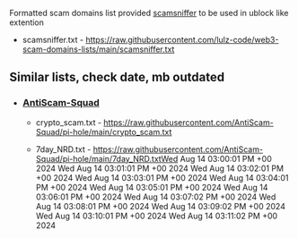 Formatted scam domains list provided [scamsniffer](https://github.com/scamsniffer/scam-database) to be used in ublock like extention
- scamsniffer.txt - https://raw.githubusercontent.com/lulz-code/web3-scam-domains-lists/main/scamsniffer.txt


## Similar lists, check date, mb outdated
- ### [AntiScam-Squad](https://github.com/AntiScam-Squad/pi-hole)
    - crypto_scam.txt - https://raw.githubusercontent.com/AntiScam-Squad/pi-hole/main/crypto_scam.txt
    
    - 7day_NRD.txt - https://raw.githubusercontent.com/AntiScam-Squad/pi-hole/main/7day_NRD.txtWed Aug 14 03:00:01 PM +00 2024
Wed Aug 14 03:01:01 PM +00 2024
Wed Aug 14 03:02:01 PM +00 2024
Wed Aug 14 03:03:01 PM +00 2024
Wed Aug 14 03:04:01 PM +00 2024
Wed Aug 14 03:05:01 PM +00 2024
Wed Aug 14 03:06:01 PM +00 2024
Wed Aug 14 03:07:02 PM +00 2024
Wed Aug 14 03:08:01 PM +00 2024
Wed Aug 14 03:09:02 PM +00 2024
Wed Aug 14 03:10:01 PM +00 2024
Wed Aug 14 03:11:02 PM +00 2024

